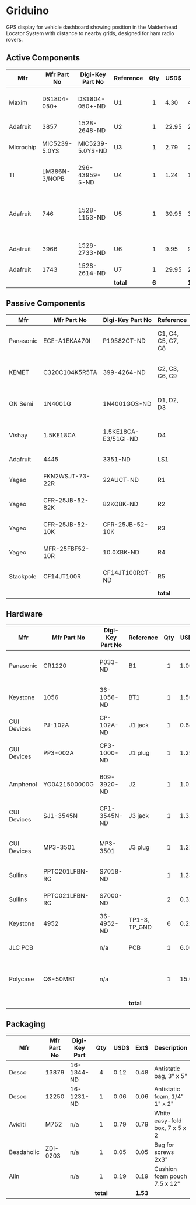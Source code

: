 # Griduino
GPS display for vehicle dashboard showing position in the Maidenhead Locator System with distance to nearby grids, designed for ham radio rovers.

## Active Components
| Mfr         | Mfr Part No     | Digi-Key Part No | Reference | Qty   | USD$  | Ext$   | Description  |
| ----------- | --------------- | ---------------- | --------- | :---: | ----- | ------ | ------------ |
| Maxim       | DS1804-050+     | DS1804-050+-ND   | U1        |  1    |  4.30 |   4.30 | IC Digital Pot 50KOHM 100-tap |
| Adafruit    | 3857            | 1528-2648-ND     | U2        |  1    | 22.95 |  22.95 | Feather M4 Express |
| Microchip   | MIC5239-5.0YS   | MIC5239-5.0YS-ND | U3        |  1    |  2.79 |   2.79 | IC Linear Regulator 5v 500mA |
| TI          | LM386N-3/NOPB   | 296-43959-5-ND   | U4        |  1    |  1.24 |   1.24 | Audio Amp, Mono LM386 700MW |
| Adafruit    | 746             | 1528-1153-ND     | U5        |  1    | 39.95 |  39.95 | Ultimate GPS, 66 channel (do not buy part #4279) |
| Adafruit    | 3966            | 1528-2733-ND     | U6        |  1    |  9.95 |   9.95 | BMP-388 Barometric Pressure |
| Adafruit    | 1743            | 1528-2614-ND     | U7        |  1    | 29.95 |  29.95 | TFT Display  |
|             |                 |                  | **total** | **6** |       | **111.13** |     |

## Passive Components
| Mfr         | Mfr Part No     | Digi-Key Part No     | Reference          |  Qty   | USD$  | Ext$   | Description  |
| ----------- | --------------- | -------------------- | ------------------ | :----: | ----- | ------ | ------------ |
| Panasonic   | ECE-A1EKA470I   | P19582CT-ND          | C1, C4, C5, C7, C8 |    5   |  0.25 |   1.25 | CAP Electrolytic 47uF 25v radial |
| KEMET       | C320C104K5R5TA  | 399-4264-ND          | C2, C3, C6, C9     |    4   |  0.24 |   0.96 | CAP Ceramic 0.1uF 50V radial |
| ON Semi     | 1N4001G         | 1N4001GOS-ND         | D1, D2, D3         |    3   |  0.21 |   0.63 | Gen Purpose Diode 50V 1A |
| Vishay      | 1.5KE18CA       | 1.5KE18CA-E3/51GI-ND | D4                 |    1   |  1.33 |   1.33 | Zener Diode 25.2v Clamp |
| Adafruit    | 4445            | 3351-ND              | LS1                |    1   |  3.95 |   3.95 | Speaker, 3W 4ohm |
| Yageo       | FKN2WSJT-73-22R | 22AUCT-ND            | R1                 |    1   |  0.47 |   0.47 | RES 22-ohm 2W 5% axial |
| Yageo       | CFR-25JB-52-82K | 82KQBK-ND            | R2                 |    1   |  0.10 |   0.10 | RES 82K 1/4W 5% axial |
| Yageo       | CFR-25JB-52-10K | CFR-25JB-52-10K      | R3                 |    1   |  0.10 |   0.10 | RES 10K 1/4W 1% axial |
| Yageo       | MFR-25FBF52-10R | 10.0XBK-ND           | R4                 |    1   |  0.10 |   0.10 | RES 10-ohm 1/4W 1% axial |
| Stackpole   | CF14JT100R      | CF14JT100RCT-ND      | R5                 |    1   |  0.10 |   0.10 | RES 100-ohm 1/4W 5% axial |
|             |                 |                      | **total**          | **16** |       | **8.99** |     |

## Hardware
| Mfr         | Mfr Part No     | Digi-Key Part No | Reference     |  Qty  | USD$  | Ext$   | Description  |
| ----------- | --------------- | ---------------- | ------------- | :---: | ----- | ------ | ------------ |
| Panasonic   | CR1220          | P033-ND          | B1            |   1   |  1.00 |   1.00 | Lithium Battery 3-volt Coin Cell |
| Keystone    | 1056            | 36-1056-ND       | BT1           |   1   |  1.50 |   1.50 | Battery Holder (Open) 12.5 mm |
| CUI Devices | PJ-102A         | CP-102A-ND       | J1 jack       |   1   |  0.64 |   0.64 | Connector Power Jack 2X5.5 mm   |
| CUI Devices | PP3-002A        | CP3-1000-ND      | J1 plug       |   1   |  1.29 |   1.29 | Connector Power Plug 2.1X5.5 mm |
| Amphenol    | YO0421500000G   | 609-3920-ND      | J2            |   1   |  1.01 |   1.01 | Connector Screw Terminal 4pin   |
| CUI Devices | SJ1-3545N       | CP1-3545N-ND     | J3 jack       |   1   |  1.31 |   1.31 | Connector 3.5mm Audio Stereo Jack |
| CUI Devices | MP3-3501        | MP3-3501         | J3 plug       |   1   |  1.22 |   1.22 | Connector 3.5mm Audio Mono Plug |
| Sullins     | PPTC201LFBN-RC  | S7018-ND         |               |   1   |  1.23 |   2.46 | Connector 20-pos 0.1 Tin (LCD)  |
| Sullins     | PPTC021LFBN-RC  | S7000-ND         |               |   2   |  0.32 |   0.64 | Connector 2-pos 0.1 Tin (LCD)   |
| Keystone    | 4952            | 36-4952-ND       | TP1-3, TP_GND |   6   |  0.22 |   1.32 | PC Test Point Loop |
| JLC PCB     |                 | n/a              | PCB           |   1   |  6.00 |   6.00 | Printed Circuit Board |
| Polycase    | QS-50MBT        | n/a              |               |   1   | 15.00 |  15.00 | Plastic Case, Custom 4.5 x 3.5 x 1.25 |
|             |                 |                  | **total**     |       |       | **41.36** |     |


## Packaging
| Mfr         | Mfr Part No     | Digi-Key Part |  Qty  | USD$  | Ext$  | Description  |
| ----------- | --------------- | ------------- | :---: | ----- | ----- | ------------ |
| Desco       | 13879           | 16-1344-ND    |   4   |  0.12 |  0.48 | Antistatic bag, 3" x 5" |
| Desco       | 12250           | 16-1231-ND    |   1   |  0.06 |  0.06 | Antistatic foam, 1/4" 1" x 2" |
| Aviditi     | M752            | n/a           |   1   |  0.79 |  0.79 | White easy-fold box, 7 x 5 x 2 |
| Beadaholic  | ZDI-0203        | n/a           |   1   |  0.05 |  0.05 | Bag for screws 2x3" |
| Alin        |                 | n/a           |   1   |  0.19 |  0.19 | Cushion foam pouch 7.5 x 12" |
|             |                 |           | **total** |       | **1.53** |      |

